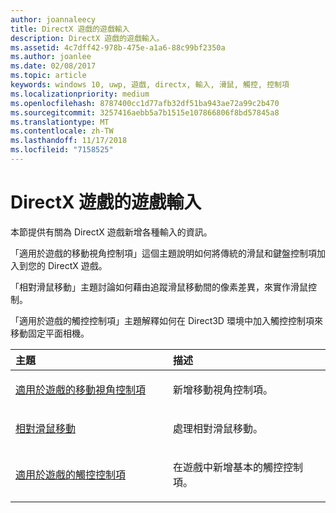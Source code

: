 ```yaml
---
author: joannaleecy
title: DirectX 遊戲的遊戲輸入
description: DirectX 遊戲的遊戲輸入。
ms.assetid: 4c7dff42-978b-475e-a1a6-88c99bf2350a
ms.author: joanlee
ms.date: 02/08/2017
ms.topic: article
keywords: windows 10, uwp, 遊戲, directx, 輸入, 滑鼠, 觸控, 控制項
ms.localizationpriority: medium
ms.openlocfilehash: 8787400cc1d77afb32df51ba943ae72a99c2b470
ms.sourcegitcommit: 3257416aebb5a7b1515e107866806f8bd57845a8
ms.translationtype: MT
ms.contentlocale: zh-TW
ms.lasthandoff: 11/17/2018
ms.locfileid: "7158525"
---
```

# <a name="game-input-for-directx-games"></a>DirectX 遊戲的遊戲輸入

本節提供有關為 DirectX 遊戲新增各種輸入的資訊。

「適用於遊戲的移動視角控制項」這個主題說明如何將傳統的滑鼠和鍵盤控制項加入到您的 DirectX 遊戲。

「相對滑鼠移動」主題討論如何藉由追蹤滑鼠移動間的像素差異，來實作滑鼠控制。

「適用於遊戲的觸控控制項」主題解釋如何在 Direct3D 環境中加入觸控控制項來移動固定平面相機。

<table>
<colgroup>
<col width="50%" />
<col width="50%" />
</colgroup>
<thead>
<tr class="header">
<th align="left">主題</th>
<th align="left">描述</th>
</tr>
</thead>
<tbody>
<tr class="odd">
<td align="left"><p><a href="tutorial--adding-move-look-controls-to-your-directx-game.md">適用於遊戲的移動視角控制項</a></p></td>
<td align="left"><p>新增移動視角控制項。</p></td>
</tr>
<tr class="even">
<td align="left"><p><a href="relative-mouse-movement.md">相對滑鼠移動</a></p></td>
<td align="left"><p>處理相對滑鼠移動。</p></td>
</tr>
<tr class="odd">
<td align="left"><p><a href="tutorial--adding-touch-controls-to-your-directx-game.md">適用於遊戲的觸控控制項</a></p></td>
<td align="left"><p>在遊戲中新增基本的觸控控制項。</p></td>
</tr>
</tbody>
</table>